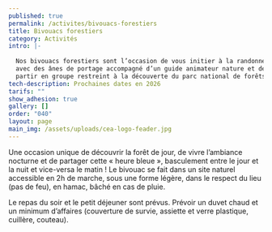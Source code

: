 ```yaml
---
published: true
permalink: /activites/bivouacs-forestiers
title: Bivouacs forestiers
category: Activités
intro: |-
  
  Nos bivouacs forestiers sont l’occasion de vous initier à la randonnée 
  avec des ânes de portage accompagné d’un guide animateur nature et de 
  partir en groupe restreint à la découverte du parc national de forêts.
tech-description: Prochaines dates en 2026
tarifs: ""
show_adhesion: true
gallery: []
order: "040"
layout: page
main_img: /assets/uploads/cea-logo-feader.jpg
---
```



Une occasion unique de découvrir la forêt de jour, de vivre 
l’ambiance nocturne et de partager cette « heure bleue », basculement 
entre le jour et la nuit et vice-versa le matin ! Le bivouac se fait 
dans un site naturel accessible en 2h de marche, sous une forme légère, 
dans le respect du lieu (pas de feu), en hamac, bâché en cas de pluie.

Le repas du soir et le petit déjeuner sont prévus. Prévoir un duvet 
chaud et un minimum d’affaires (couverture de survie, assiette et verre 
plastique, cuillère, couteau).
